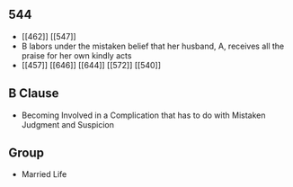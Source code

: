 ## 544
- [[462]] [[547]] 
- B labors under the mistaken belief that her husband, A, receives all the praise for her own kindly acts
- [[457]] [[646]] [[644]] [[572]] [[540]] 

## B Clause
- Becoming Involved in a Complication that has to do with Mistaken Judgment and Suspicion

## Group
- Married Life

